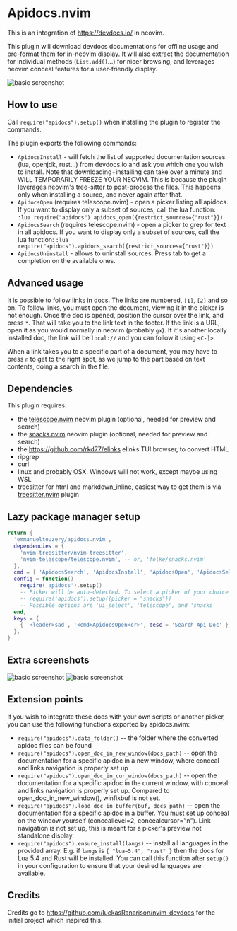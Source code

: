 # Apidocs.nvim

This is an integration of <https://devdocs.io/> in neovim.

This plugin will download devdocs documentations for offline usage and pre-format them for in-neovim display.
It will also extract the documentation for individual methods (`List.add()`...) for nicer browsing, and leverages neovim conceal features for a user-friendly display.

![basic screenshot](https://raw.githubusercontent.com/wiki/emmanueltouzery/apidocs.nvim/shot1.png)

## How to use

Call `require("apidocs").setup()` when installing the plugin to register the commands.

The plugin exports the following commands:

- `ApidocsInstall` - will fetch the list of supported documentation sources (lua, openjdk, rust...) from devdocs.io and ask you which one you wish to install. Note that downloading+installing can take over a minute and WILL TEMPORARILY FREEZE YOUR NEOVIM. This is because the plugin leverages neovim's tree-sitter to post-process the files. This happens only when installing a source, and never again after that.
- `ApidocsOpen` (requires telescope.nvim) - open a picker listing all apidocs. If you want to display only a subset of sources, call the lua function: `:lua require("apidocs").apidocs_open({restrict_sources={"rust"}})`
- `ApidocsSearch` (requires telescope.nvim) - open a picker to grep for text in all apidocs. If you want to display only a subset of sources, call the lua function: `:lua require("apidocs").apidocs_search({restrict_sources={"rust"}})`
- `ApidocsUninstall` - allows to uninstall sources. Press tab to get a completion on the available ones.

## Advanced usage

It is possible to follow links in docs. The links are numbered, `[1]`, `[2]` and so on. To follow links, you must open the document, viewing it in the picker is not enough. Once the doc is opened, position the cursor over the link, and press `*`. That will take you to the link text in the footer. If the link is a URL, open it as you would normally in neovim (probably `gx`). If it's another locally installed doc, the link will be `local://` and you can follow it using `<C-]>`.

When a link takes you to a specific part of a document, you may have to press `n` to get to the right spot, as we jump to the part based on text contents, doing a search in the file.

## Dependencies

This plugin requires:

- the [telescope.nvim](https://github.com/nvim-telescope/telescope.nvim) neovim plugin (optional, needed for preview and search)
- the [snacks.nvim](https://github.com/folke/snacks.nvim) neovim plugin (optional, needed for preview and search)
- the <https://github.com/rkd77/elinks> elinks TUI browser, to convert HTML
- ripgrep
- curl
- linux and probably OSX. Windows will not work, except maybe using WSL
- treesitter for html and markdown_inline, easiest way to get them is via [treesitter.nvim](https://github.com/nvim-treesitter/nvim-treesitter) plugin

## Lazy package manager setup

```lua
return {
  'emmanueltouzery/apidocs.nvim',
  dependencies = {
    'nvim-treesitter/nvim-treesitter',
    'nvim-telescope/telescope.nvim', -- or, 'folke/snacks.nvim'
  },
  cmd = { 'ApidocsSearch', 'ApidocsInstall', 'ApidocsOpen', 'ApidocsSelect', 'ApidocsUninstall' },
  config = function()
    require('apidocs').setup()
    -- Picker will be auto-detected. To select a picker of your choice explicitly you can set picker by the configuration option 'picker':
    -- require('apidocs').setup({picker = "snacks"})
    -- Possible options are 'ui_select', 'telescope', and 'snacks'
  end,
  keys = {
    { '<leader>sad', '<cmd>ApidocsOpen<cr>', desc = 'Search Api Doc' },
  },
}
```

## Extra screenshots

![basic screenshot](https://raw.githubusercontent.com/wiki/emmanueltouzery/apidocs.nvim/shot2.png)
![basic screenshot](https://raw.githubusercontent.com/wiki/emmanueltouzery/apidocs.nvim/shot3.png)

## Extension points

If you wish to integrate these docs with your own scripts or another picker, you can use the following functions exported by apidocs.nvim:

- `require("apidocs").data_folder()` -- the folder where the converted apidoc files can be found
- `require("apidocs").open_doc_in_new_window(docs_path)` -- open the documentation for a specific apidoc in a new window, where conceal and links navigation is properly set up
- `require("apidocs").open_doc_in_cur_window(docs_path)` -- open the documentation for a specific apidoc in the current window, with conceal and links navigation is properly set up. Compared to open_doc_in_new_window(), winfixbuf is not set.
- `require("apidocs").load_doc_in_buffer(buf, docs_path)` -- open the documentation for a specific apidoc in a buffer. You must set up conceal on the window yourself (conceallevel=2, concealcursor="n"). Link navigation is not set up, this is meant for a picker's preview not standalone display.
- `require("apidocs").ensure_install(langs)` -- install all languages in the provided array. E.g. if `langs` is `{ "lua~5.4", "rust" }` then the docs for Lua 5.4 and Rust will be installed. You can call this function after `setup()` in your configuration to ensure that your desired languages are available.

## Credits

Credits go to <https://github.com/luckasRanarison/nvim-devdocs> for the initial project which inspired this.
